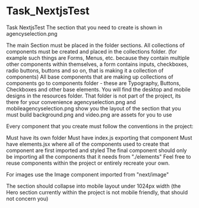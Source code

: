 # Task_NextjsTest
Task NextjsTest
The section that you need to create is shown in agencyselection.png

The main Section must be placed in the folder sections.
All collections of components must be created and placed in the collections folder. (for example such things are Forms, Menus, etc. because they contain multiple other components within themselves, a form contains inputs, checkboxes, radio buttons, buttons and so on, that is making it a collection of components)
All base components that are making up collections of components go to components folder - these are Typography, Buttons, Checkboxes and other base elements.
You will find the desktop and mobile designs in the resources folder. That folder is not part of the project, its there for your convenience agencyselection.png and mobileagencyselection.png show you the layout of the section that you must build background.png and video.png are assets for you to use

Every component that you create must follow the conventions in the project:

Must have its own folder
Must have index.js exporting that component
Must have elements.jsx where all of the components used to create that component are first imported and styled
The final component should only be importing all the components that it needs from "./elements"
Feel free to reuse components within the project or entirely recreate your own.

For images use the Image component imported from "next/image"

The section should collapse into mobile layout under 1024px width (the Hero section currently within the project is not mobile friendly, that should not concern you)
